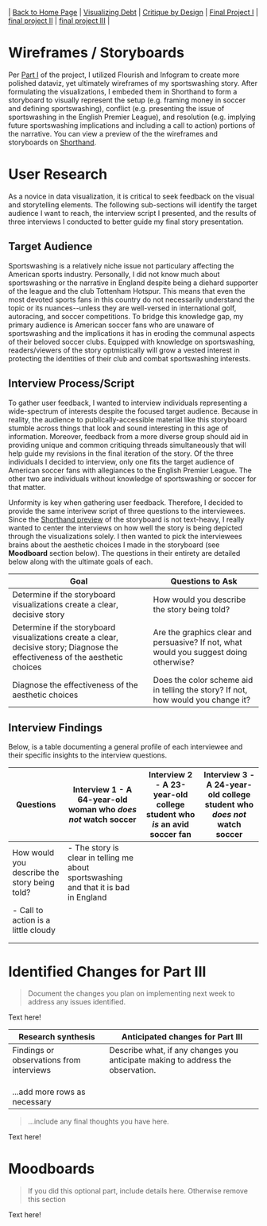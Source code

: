 | [Back to Home Page](https://ecardina.github.io/Data-Viz-Portfolio-Cardinal/) | [Visualizing Debt](https://ecardina.github.io/Data-Viz-Portfolio-Cardinal/visualizing-government-debt) | [Critique by Design](https://ecardina.github.io/Data-Viz-Portfolio-Cardinal/critique-by-design) | [Final Project I](https://ecardina.github.io/Data-Viz-Portfolio-Cardinal/final-project-part-one) | [final project II](final-project-part-two) | [final project III](final-project-part-three) |

# Wireframes / Storyboards
Per [Part I](https://ecardina.github.io/Data-Viz-Portfolio-Cardinal/final-project-part-one) of the project, I utilized Flourish and Infogram to create more polished dataviz, yet ultimately wireframes of my sportswashing story. After formulating the visualizations, I embeded them in Shorthand to form a storyboard to visually represent the setup (e.g. framing money in soccer and defining sportswashing), conflict (e.g. presenting the issue of sportswashing in the English Premier League), and resolution (e.g. implying future sportswashing implications and including a call to action) portions of the narrative. You can view a preview of the the wireframes and storyboards on [Shorthand](https://preview.shorthand.com/XcyWc0vycEkse1BT). 

# User Research 
As a novice in data visualization, it is critical to seek feedback on the visual and storytelling elements. The following sub-sections will identify the target audience I want to reach, the interview script I presented, and the results of three interviews I conducted to better guide my final story presentation. 

## Target Audience
Sportswashing is a relatively niche issue not particulary affecting the American sports industry. Personally, I did not know much about sportswashing or the narrative in England despite being a diehard supporter of the league and the club Tottenham Hotspur. This means that even the most devoted sports fans in this country do not necessarily understand the topic or its nuances--unless they are well-versed in international golf, autoracing, and soccer competitions. To bridge this knowledge gap, my primary audience is American soccer fans who are unaware of sportswashing and the implications it has in eroding the communal aspects of their beloved soccer clubs. Equipped with knowledge on sportswashing, readers/viewers of the story optmistically will grow a vested interest in protecting the identities of their club and combat sportswashing interests. 

## Interview Process/Script
To gather user feedback, I wanted to interview individuals representing a wide-spectrum of interests despite the focused target audience. Because in reality, the audience to publically-accessible material like this storyboard stumble across things that look and sound interesting in this age of information. Moreover, feedback from a more diverse group should aid in providing unique and common critiquing threads simultaneously that will help guide my revisions in the final iteration of the story. Of the three individuals I decided to interview, only one fits the target audience of American soccer fans with allegiances to the English Premier League. The other two are individuals without knowledge of sportswashing or soccer for that matter. 

Unformity is key when gathering user feedback. Therefore, I decided to provide the same interivew script of three questions to the interviewees. Since the [Shorthand preview](https://preview.shorthand.com/XcyWc0vycEkse1BT) of the storyboard is not text-heavy, I really wanted to center the interviews on how well the story is being depicted through the visualizations solely. I then wanted to pick the interviewees brains about the aesthetic choices I made in the storyboard (see **Moodboard** section below). The questions in their entirety are detailed below along with the ultimate goals of each. 

| Goal | Questions to Ask |
|------|------------------|
|  Determine if the storyboard visualizations create a clear, decisive story    | How would you describe the story being told?                 |
|  Determine if the storyboard visualizations create a clear, decisive story;  Diagnose the effectiveness of the aesthetic choices    | Are the graphics clear and persuasive? If not, what would you suggest doing otherwise?                 |
|   Diagnose the effectiveness of the aesthetic choices   |  Does the color scheme aid in telling the story? If not, how would you change it?                |

## Interview Findings
Below, is a table documenting a general profile of each interviewee and their specific insights to the interview questions. 

| Questions               | Interview 1 - A 64-year-old woman who *does not* watch soccer  | Interview 2 - A 23-year-old college student who *is* an avid soccer fan | Interview 3 - A 24-year-old college student who *does not* watch soccer |
|-------------------------|--------------------------------|-------------|-------------|
| How would you describe the story being told?  | - The story is clear in telling me about sportswashing and that it is bad in England
- Call to action is a little cloudy|             |             |
|                         |                                |             |             |
|                         |                                |             |             |


# Identified Changes for Part III
> Document the changes you plan on implementing next week to address any issues identified.  

Text here!

| Research synthesis                       | Anticipated changes for Part III                                                |
|------------------------------------------|---------------------------------------------------------------------------------|
| Findings or observations from interviews | Describe what, if any changes you anticipate making to address the observation. |
|                                          |                                                                                 |
|                                          |                                                                                 |
|                                          |                                                                                 |
| ...add more rows as necessary            |                                                                                 |

> ...include any final thoughts you have here. 

Text here!

# Moodboards
> If you did this optional part, include details here.  Otherwise remove this section

Text here!
